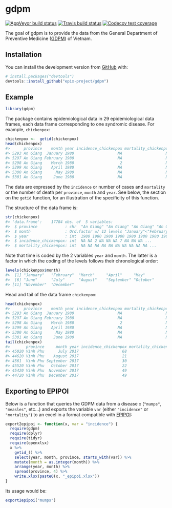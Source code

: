 
<!-- README.md is generated from README.Rmd. Please edit that file -->

# gdpm

<!-- badges: start -->

[![AppVeyor build
status](https://ci.appveyor.com/api/projects/status/github/epix-project/gdpm?branch=master&svg=true)](https://ci.appveyor.com/project/epix-project/gdpm)
[![Travis build
status](https://travis-ci.org/epix-project/gdpm.svg?branch=master)](https://travis-ci.org/epix-project/gdpm)
[![Codecov test
coverage](https://codecov.io/gh/epix-project/gdpm/branch/master/graph/badge.svg)](https://codecov.io/gh/epix-project/gdpm?branch=master)
<!-- badges: end -->

The goal of gdpm is to provide the data from the General Department of
Preventive Medicine ([GDPM](http://vncdc.gov.vn/en)) of Vietnam.

## Installation

You can install the development version from
[GitHub](https://github.com/) with:

``` r
# install.packages("devtools")
devtools::install_github("epix-project/gdpm")
```

## Example

``` r
library(gdpm)
```

The package contains epidemiological data in 29 epidemiological data
frames, each data frame corresponding to one syndromic disease. For
example, `chickenpox`:

``` r
chickenpox <-  getid(chickenpox)
head(chickenpox)
#>      province    month year incidence_chickenpox mortality_chickenpox
#> 5293 An Giang  January 1980                   NA                   NA
#> 5297 An Giang February 1980                   NA                   NA
#> 5298 An Giang    March 1980                    2                   NA
#> 5299 An Giang    April 1980                   NA                   NA
#> 5300 An Giang      May 1980                   NA                   NA
#> 5301 An Giang     June 1980                   NA                   NA
```

The data are expressed by the `incidence` or number of cases and
`mortality` or the number of death per `province`, `month` and `year`.
See below, the section on the `getid` function, for an illustration of
the specificity of this function.

The structure of the data frame is:

``` r
str(chickenpox)
#> 'data.frame':    17784 obs. of  5 variables:
#>  $ province            : chr  "An Giang" "An Giang" "An Giang" "An Giang" ...
#>  $ month               : Ord.factor w/ 12 levels "January"<"February"<..: 1 2 3 4 5 6 7 8 9 10 ...
#>  $ year                : int  1980 1980 1980 1980 1980 1980 1980 1980 1980 1980 ...
#>  $ incidence_chickenpox: int  NA NA 2 NA NA NA 7 NA NA NA ...
#>  $ mortality_chickenpox: int  NA NA NA NA NA NA NA NA NA NA ...
```

Note that time is coded by the 2 variables `year` and `month`. The
latter is a factor in which the coding of the levels follows their
chronological order:

``` r
levels(chickenpox$month)
#>  [1] "January"   "February"  "March"     "April"     "May"      
#>  [6] "June"      "July"      "August"    "September" "October"  
#> [11] "November"  "December"
```

Head and tail of the data frame `chickenpox`:

``` r
head(chickenpox)
#>      province    month year incidence_chickenpox mortality_chickenpox
#> 5293 An Giang  January 1980                   NA                   NA
#> 5297 An Giang February 1980                   NA                   NA
#> 5298 An Giang    March 1980                    2                   NA
#> 5299 An Giang    April 1980                   NA                   NA
#> 5300 An Giang      May 1980                   NA                   NA
#> 5301 An Giang     June 1980                   NA                   NA
tail(chickenpox)
#>       province     month year incidence_chickenpox mortality_chickenpox
#> 45020 Vinh Phu      July 2017                   68                    0
#> 44620 Vinh Phu    August 2017                   21                    0
#> 4561  Vinh Phu September 2017                   30                    0
#> 45520 Vinh Phu   October 2017                   22                    0
#> 45420 Vinh Phu  November 2017                   49                    0
#> 44720 Vinh Phu  December 2017                   49                    0
```

## Exporting to EPIPOI

Below is a function that queries the GDPM data from a disease `x`
(`"mumps"`, `"measles"`, etc…) and exports the variable `var` (either
`"incidence"` or `"mortality"`) to an excel in a format compatible with
[EPIPOI](http://www.epipoi.info):

``` r
export2epipoi <- function(x, var = "incidence") {
  require(gdpm)
  require(dplyr)
  require(tidyr)
  require(openxlsx)
  x %>%
    getid_() %>%
    select(year, month, province, starts_with(var)) %>%
    mutate(month = as.integer(month)) %>%
    arrange(year, month) %>%
    spread(province, 4) %>%
    write.xlsx(paste0(x, "_epipoi.xlsx"))
}
```

Its usage would be:

``` r
export2epipoi("mumps")
```
